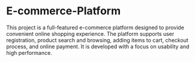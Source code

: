# E-commerce-Platform
This project is a full-featured e-commerce platform designed to provide convenient online shopping experience. The platform supports user registration, product search and browsing, adding items to cart, checkout process, and online payment. It is developed with a focus on usability and high performance.
